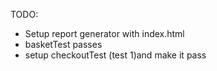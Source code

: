 TODO:
- Setup report generator with index.html
- basketTest passes
- setup checkoutTest (test 1)and make it pass
